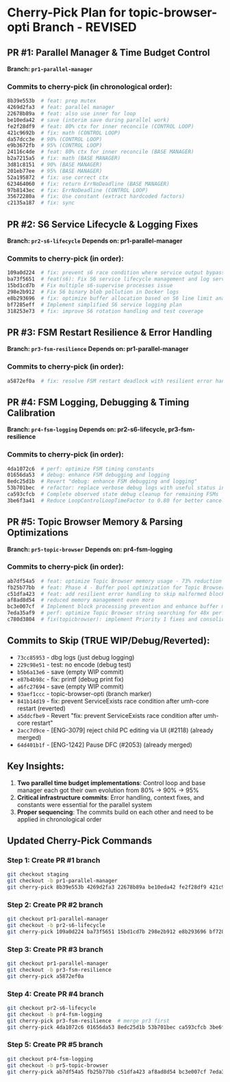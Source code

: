 # Cherry-Pick Plan for topic-browser-opti Branch - REVISED

## PR #1: Parallel Manager & Time Budget Control
**Branch: `pr1-parallel-manager`**

### Commits to cherry-pick (in chronological order):
```bash
8b39e553b  # feat: prep mutex
4269d2fa3  # feat: parallel manager  
22678b89a  # feat: also use inner for loop
be10eda42  # save (interim save during parallel work)
fe2f28df9  # feat: 80% ctx for inner reconcile (CONTROL LOOP)
421c9692b  # fix: math (CONTROL LOOP)
da57dcc3e  # 90% (CONTROL LOOP)
e9b3672fb  # 95% (CONTROL LOOP)
24116c4de  # feat: 80% ctx for inner reconcile (BASE MANAGER)
b2a7215a5  # fix: math (BASE MANAGER)  
3d81c8151  # 90% (BASE MANAGER)
201eb77ee  # 95% (BASE MANAGER)
52a195872  # fix: use correct ctx
623464060  # fix: return ErrNoDeadline (BASE MANAGER)
97b8143ec  # fix: ErrNoDeadline (CONTROL LOOP)
35672280a  # fix: Use constant (extract hardcoded factors)
c2135a187  # fix: sync
```

## PR #2: S6 Service Lifecycle & Logging Fixes
**Branch: `pr2-s6-lifecycle`**
**Depends on: pr1-parallel-manager**

### Commits to cherry-pick (in order):
```bash
109a0d224  # fix: prevent s6 race condition where service output bypasses logging
ba73f5651  # feat(s6): Fix S6 service lifecycle management and log service startup
15bd1cd7b  # Fix multiple s6-supervise processes issue
298e2b912  # Fix S6 binary blob pollution in Docker logs
e8b293696  # fix: optimize buffer allocation based on S6 line limit analysis
bf7285eff  # Implement simplified S6 service logging plan
318253e73  # fix: improve S6 rotation handling and test coverage
```

## PR #3: FSM Restart Resilience & Error Handling
**Branch: `pr3-fsm-resilience`**
**Depends on: pr1-parallel-manager**

### Commits to cherry-pick (in order):
```bash
a5872ef0a  # fix: resolve FSM restart deadlock with resilient error handling
```

## PR #4: FSM Logging, Debugging & Timing Calibration
**Branch: `pr4-fsm-logging`**
**Depends on: pr2-s6-lifecycle, pr3-fsm-resilience**

### Commits to cherry-pick (in order):
```bash
4da1072c6  # perf: optimize FSM timing constants
01656da53  # debug: enhance FSM debugging and logging
8edc25d1b  # Revert "debug: enhance FSM debugging and logging"
53b701bec  # refactor: replace verbose debug logs with useful status info
ca593cfcb  # Complete observed state debug cleanup for remaining FSMs
3be6f3a41  # Reduce LoopControlLoopTimeFactor to 0.80 for better cancellation buffer
```

## PR #5: Topic Browser Memory & Parsing Optimizations
**Branch: `pr5-topic-browser`**
**Depends on: pr4-fsm-logging**

### Commits to cherry-pick (in order):
```bash
ab7df54a5  # feat: optimize Topic Browser memory usage - 73% reduction achieved
fb25b77bb  # feat: Phase 4 - Buffer pool optimization for Topic Browser hex parsing
c51dfa423  # feat: add resilient error handling to skip malformed blocks
af8ad8d54  # reduced memory management even more
bc3e007cf  # Implement block processing prevention and enhance buffer management in Topic Browser
7eda35af9  # perf: optimize Topic Browser string searching for 48x performance improvement
c780d3804  # fix(topicbrowser): implement Priority 1 fixes and consolidate documentation
```

## Commits to Skip (TRUE WIP/Debug/Reverted):
- `73cc85953` - dbg logs (just debug logging)
- `229c98e51` - test: no encode (debug test)
- `b5b6a13e6` - save (empty WIP commit)
- `e87b4b98c` - fix: printf (debug print fix)
- `a6fc27694` - save (empty WIP commit)
- `93aef1ccc` - topic-browser-opti (branch marker)
- `841b14d19` - fix: prevent ServiceExists race condition after umh-core restart (reverted)
- `a5ddcfbe9` - Revert "fix: prevent ServiceExists race condition after umh-core restart"
- `2acc7d9ce` - [ENG-3079] reject child PC editing via UI (#2118) (already merged)
- `64d401b1f` - [ENG-1242] Pause DFC (#2053) (already merged)

## Key Insights:
1. **Two parallel time budget implementations**: Control loop and base manager each got their own evolution from 80% → 90% → 95%
2. **Critical infrastructure commits**: Error handling, context fixes, and constants were essential for the parallel system
3. **Proper sequencing**: The commits build on each other and need to be applied in chronological order

## Updated Cherry-Pick Commands

### Step 1: Create PR #1 branch
```bash
git checkout staging
git checkout -b pr1-parallel-manager
git cherry-pick 8b39e553b 4269d2fa3 22678b89a be10eda42 fe2f28df9 421c9692b da57dcc3e e9b3672fb 24116c4de b2a7215a5 3d81c8151 201eb77ee 52a195872 623464060 97b8143ec 35672280a c2135a187
```

### Step 2: Create PR #2 branch
```bash
git checkout pr1-parallel-manager
git checkout -b pr2-s6-lifecycle
git cherry-pick 109a0d224 ba73f5651 15bd1cd7b 298e2b912 e8b293696 bf7285eff 318253e73
```

### Step 3: Create PR #3 branch
```bash
git checkout pr1-parallel-manager
git checkout -b pr3-fsm-resilience
git cherry-pick a5872ef0a
```

### Step 4: Create PR #4 branch
```bash
git checkout pr2-s6-lifecycle
git checkout -b pr4-fsm-logging
git cherry-pick pr3-fsm-resilience  # merge pr3 first
git cherry-pick 4da1072c6 01656da53 8edc25d1b 53b701bec ca593cfcb 3be6f3a41
```

### Step 5: Create PR #5 branch
```bash
git checkout pr4-fsm-logging
git checkout -b pr5-topic-browser
git cherry-pick ab7df54a5 fb25b77bb c51dfa423 af8ad8d54 bc3e007cf 7eda35af9 c780d3804
``` 